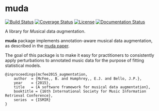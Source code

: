 muda
====
[![Build Status](https://travis-ci.org/bmcfee/muda.svg?branch=master)](https://travis-ci.org/bmcfee/muda)
[![Coverage Status](https://coveralls.io/repos/bmcfee/muda/badge.svg?branch=master&service=github)](https://coveralls.io/github/bmcfee/muda?branch=master)
[![License](https://img.shields.io/github/license/bmcfee/muda.svg)]()
[![Documentation Status](https://readthedocs.org/projects/muda/badge/?version=latest)](http://muda.readthedocs.org/en/latest/?badge=latest)

A library for *Mu*sical *d*ata *a*ugmentation.

**muda** package implements annotation-aware musical data augmentation, as described in
the [muda paper](http://bmcfee.github.io/papers/ismir2015_augmentation.pdf).

The goal of this package is to make it easy for practitioners to consistently apply
perturbations to annotated music data for the purpose of fitting statistical models.


```
@inproceedings{mcfee2015_augmentation,
    author  = {McFee,, B. and Humphrey,, E.J. and Bello, J.P.},
    year    = {2015},
    title   = {A software framework for musical data augmentation},
    booktitle = {16th International Society for Music Information Retrieval Conference},
    series  = {ISMIR}
}
```
